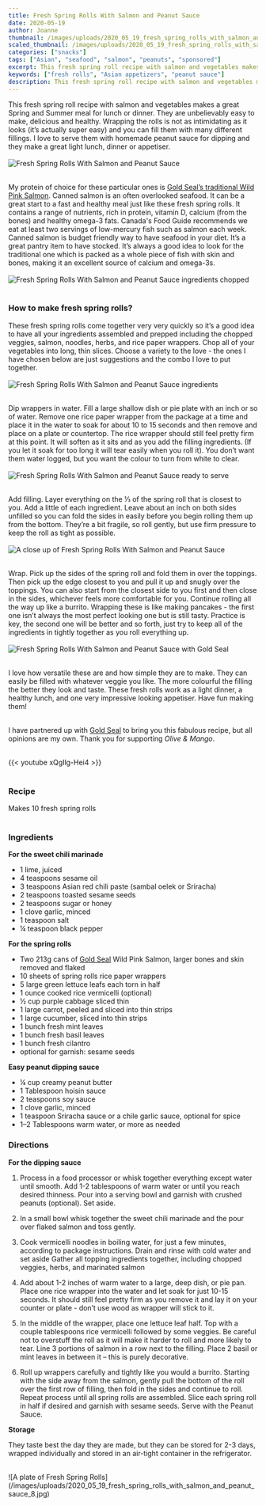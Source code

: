 ```yaml
---
title: Fresh Spring Rolls With Salmon and Peanut Sauce
date: 2020-05-19
author: Joanne
thumbnail: /images/uploads/2020_05_19_fresh_spring_rolls_with_salmon_and_peanut_sauce_1.jpg
scaled_thumbnail: /images/uploads/2020_05_19_fresh_spring_rolls_with_salmon_and_peanut_sauce_0.jpg
categories: ["snacks"]
tags: ["Asian", "seafood", "salmon", "peanuts", "sponsored"]
excerpt: This fresh spring roll recipe with salmon and vegetables makes a great appetizer
keywords: ["fresh rolls", "Asian appetizers", "peanut sauce"]
description: This fresh spring roll recipe with salmon and vegetables makes a great Spring and Summer meal
---
```


This fresh spring roll recipe with salmon and vegetables makes a great Spring and Summer meal for lunch or dinner. They are unbelievably easy to make, delicious and healthy. Wrapping the rolls is not as intimidating as it looks (it’s actually super easy) and you can fill them with many different fillings. I love to serve them with homemade peanut sauce for dipping and they make a great light lunch, dinner or appetiser.
</br>
</br>
![Fresh Spring Rolls With Salmon and Peanut Sauce](/images/uploads/2020_05_19_fresh_spring_rolls_with_salmon_and_peanut_sauce_2.jpg)
</br>
</br>

My protein of choice for these particular ones is [Gold Seal’s traditional Wild Pink Salmon](https://goldseal.ca/products/canned-wild-pink-salmon/).  Canned salmon is an often overlooked seafood. It can be a great start to a fast and healthy meal just like these fresh spring rolls. It contains a range of nutrients, rich in protein, vitamin D, calcium (from the bones) and healthy omega-3 fats. Canada's Food Guide recommends we eat at least two servings of low-mercury fish such as salmon each week. Canned salmon is budget friendly way to have seafood in your diet.  It’s a great pantry item to  have stocked. It’s always a good idea to look for the traditional one which is packed as a whole piece of fish with skin and bones, making it an excellent source of calcium and omega-3s.
</br>
</br>
![Fresh Spring Rolls With Salmon and Peanut Sauce ingredients chopped](/images/uploads/2020_05_19_fresh_spring_rolls_with_salmon_and_peanut_sauce_3.jpg)
</br>
</br>

### How to make fresh spring rolls?
These fresh spring rolls come together very very quickly so it’s a good idea to have all your ingredients assembled and prepped including the chopped veggies, salmon, noodles, herbs, and rice paper wrappers. Chop all of your vegetables into long, thin slices. Choose a variety to the love - the ones I have chosen below are just suggestions and the combo I love to put together. 
</br>
</br>
![Fresh Spring Rolls With Salmon and Peanut Sauce ingredients](/images/uploads/2020_05_19_fresh_spring_rolls_with_salmon_and_peanut_sauce_4.jpg)
</br>
</br>

Dip wrappers in water. Fill a large shallow dish or pie plate with an inch or so of water.
Remove one rice paper wrapper from the package at a time and place it in the water to soak for about 10 to 15 seconds and then remove and place on a plate or countertop. The rice wrapper should still feel pretty firm at this point. It will soften as it sits and as you add the filling ingredients. (If you let it soak for too long it will tear easily when you roll it). You don’t want them water logged, but you want the colour to turn from white to clear. 
</br>
</br>
![Fresh Spring Rolls With Salmon and Peanut Sauce ready to serve](/images/uploads/2020_05_19_fresh_spring_rolls_with_salmon_and_peanut_sauce_5.jpg)
</br>
</br>

Add filling. Layer everything on the &frac13; of the spring roll that is closest to you. Add a little of each ingredient. Leave about an inch on both sides unfilled so you can fold the sides in easily before you begin rolling them up from the bottom. They’re a bit fragile, so roll gently, but use firm pressure to keep the roll as tight as possible.
</br>
</br>
![A close up of Fresh Spring Rolls With Salmon and Peanut Sauce](/images/uploads/2020_05_19_fresh_spring_rolls_with_salmon_and_peanut_sauce_6.jpg)
</br>
</br>

Wrap. Pick up the sides of the spring roll and fold them in over the toppings. Then pick up the edge closest to you and pull it up and snugly over the toppings. You can also start from the closest side to you first and then close in the sides, whichever feels more comfortable for you. Continue rolling all the way up like a burrito. Wrapping these is like making pancakes - the first one isn’t always the most perfect looking one but is still tasty.  Practice is key, the second one will be better and so forth, just try to keep all of the ingredients in tightly together as you roll everything up.
</br>
</br>
![Fresh Spring Rolls With Salmon and Peanut Sauce with Gold Seal](/images/uploads/2020_05_19_fresh_spring_rolls_with_salmon_and_peanut_sauce_7.jpg)
</br>
</br>

I love how versatile these are and how simple they are to make. They can easily be filled with whatever veggie you like. The more colourful the filling the better they look and taste. These fresh rolls work as a light dinner, a healthy lunch, and one very impressive looking appetiser. Have fun making them! 
</br>
</br>

I have partnered up with <span class="highlight"><a rel="nofollow" href="https://goldseal.ca">Gold Seal</a></span> to bring you this fabulous recipe, but all opinions are my own. Thank you for supporting _Olive & Mango_.
</br>
</br>

{{< youtube xQgIlg-Hei4 >}}
</br>
</br>

### Recipe
Makes 10 fresh spring rolls 
</br>
</br>

### Ingredients

__For the sweet chili marinade__

* <span itemprop="ingredients">1 lime, juiced</span>
* <span itemprop="ingredients">4 teaspoons sesame oil</span>
* <span itemprop="ingredients">3 teaspoons Asian red chili paste (sambal oelek or Sriracha) </span>
* <span itemprop="ingredients">2 teaspoons toasted sesame seeds </span>
* <span itemprop="ingredients">2 teaspoons sugar or honey </span>
* <span itemprop="ingredients">1 clove garlic, minced</span>
* <span itemprop="ingredients">1 teaspoon salt</span>
* <span itemprop="ingredients">&frac14; teaspoon black pepper</span>

__For the spring rolls__

* <span itemprop="ingredients">Two 213g cans of <span class="highlight"><a rel="nofollow" href="https://goldseal.ca">Gold Seal</a></span> Wild Pink Salmon, larger bones and skin removed and flaked </span>
* <span itemprop="ingredients">10 sheets of spring rolls rice paper wrappers </span>
* <span itemprop="ingredients">5 large green lettuce leafs each torn in half </span>
* <span itemprop="ingredients">1 ounce cooked rice vermicelli (optional)</span>
* <span itemprop="ingredients">&frac12; cup purple cabbage sliced thin </span>
* <span itemprop="ingredients">1 large carrot, peeled and sliced into thin strips</span>
* <span itemprop="ingredients">1 large cucumber, sliced into thin strips </span>
* <span itemprop="ingredients">1 bunch fresh mint leaves</span>
* <span itemprop="ingredients">1 bunch fresh basil leaves</span>
* <span itemprop="ingredients">1 bunch fresh cilantro</span>
* <span itemprop="ingredients">optional for garnish: sesame seeds</span>

__Easy peanut dipping sauce__

* <span itemprop="ingredients">&frac14; cup creamy peanut butter</span>
* <span itemprop="ingredients">1 Tablespoon hoisin sauce</span>
* <span itemprop="ingredients">2 teaspoons soy sauce</span>
* <span itemprop="ingredients">1 clove garlic, minced</span>
* <span itemprop="ingredients">1 teaspoon Sriracha sauce or a chile garlic sauce, optional for spice</span>
* <span itemprop="ingredients">1–2 Tablespoons warm water, or more as needed</span>

### Directions

__For the dipping sauce__

1. Process in a food processor or whisk together everything except water until smooth. Add 1-2 tablespoons of warm water or until you reach desired thinness. Pour into a serving bowl  and garnish with crushed peanuts (optional). Set aside.

1. In a small bowl whisk together the sweet chili marinade and the pour over flaked salmon and toss gently.

1. Cook vermicelli noodles in boiling water, for just a few minutes, according to package instructions. Drain and rinse with cold water and set aside
Gather all topping ingredients together, including chopped veggies, herbs, and marinated salmon

1. Add about 1-2 inches of warm water to a large, deep dish, or pie pan. Place one rice wrapper into the water and let soak for just 10-15 seconds. It should still feel pretty firm as you remove it and lay it on your counter or plate - don’t use wood as wrapper will stick to it.

1. In the middle of the wrapper, place one lettuce leaf half. Top with a couple tablespoons rice vermicelli followed by some veggies. Be careful not to overstuff the roll as it will make it harder to roll and more likely to tear. Line 3 portions of salmon in a row next to the filling. Place 2 basil or mint leaves in between it – this is purely decorative.

2. Roll up wrappers carefully and tightly like you would a burrito. Starting with the side away from the salmon, gently pull the bottom of the roll over the first row of filling, then fold in the sides and continue to roll.  Repeat process until all spring rolls are assembled.
Slice each spring roll in half if desired and garnish with sesame seeds. Serve with the Peanut Sauce. 

__Storage__

They taste best the day they are made, but they can be stored for 2-3 days, wrapped individually and stored in an air-tight container in the refrigerator.

</br>
![A plate of Fresh Spring Rolls](/images/uploads/2020_05_19_fresh_spring_rolls_with_salmon_and_peanut_sauce_8.jpg)